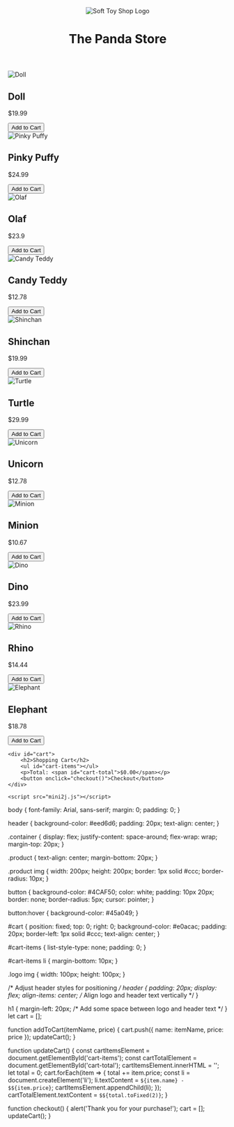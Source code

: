 <!DOCTYPE html>
<html lang="en">
<head>
    <meta charset="UTF-8">
    <meta name="viewport" content="width=device-width, initial-scale=1.0">
    <title>Soft Toy Shop</title>
    <link rel="stylesheet" href="mini2c.css">
</head>
<body>
    <header>
        <img src="toy_logo2.jpeg" alt="Soft Toy Shop Logo" class="logo">
        <h1>The Panda Store</h1>
    </header>
    <div class="container">
        <div class="product">
            <img src="soft_toy1.jpg" alt="Doll">
            <h2>Doll</h2>
            <p>$19.99</p>
            <button onclick="addToCart('Soft Toy 1', 19.99)">Add to Cart</button>
        </div>
        <div class="product">
            <img src="soft_toy2.jpg" alt="Pinky Puffy">
            <h2>Pinky Puffy</h2>
            <p>$24.99</p>
            <button onclick="addToCart('Soft Toy 2', 24.99)">Add to Cart</button>
        </div>
        <div class="product">
            <img src="soft_toy3.jpeg" alt="Olaf">
            <h2>Olaf</h2>
            <p>$23.9</p>
            <button onclick="addToCart('Soft Toy 3', 23.9)">Add to Cart</button>
        </div>
        <div class="product">
            <img src="soft_toy4.jpg" alt="Candy Teddy">
            <h2>Candy Teddy</h2>
            <p>$12.78</p>
            <button onclick="addToCart('Soft Toy 4', 12.78)">Add to Cart</button>
        </div>
        <div class="product">
            <img src="soft_toy5.jpg" alt="Shinchan">
            <h2>Shinchan</h2>
            <p>$19.99</p>
            <button onclick="addToCart('Soft Toy 5', 19.99)">Add to Cart</button>
        </div>
        <div class="product">
            <img src="soft_toy6.jpg" alt="Turtle">
            <h2>Turtle</h2>
            <p>$29.99</p>
            <button onclick="addToCart('Soft Toy 6', 29.99)">Add to Cart</button>
        </div>
        <div class="product">
            <img src="soft_toy7.jpg" alt="Unicorn">
            <h2>Unicorn</h2>
            <p>$12.78</p>
            <button onclick="addToCart('Soft Toy 7', 12.78)">Add to Cart</button>
        </div>
        <div class="product">
            <img src="soft_toy8.jpg" alt="Minion">
            <h2>Minion</h2>
            <p>$10.67</p>
            <button onclick="addToCart('Soft Toy 8', 10.67)">Add to Cart</button>
        </div>
        <div class="product">
            <img src="soft_toy9.jpg" alt="Dino">
            <h2>Dino</h2>
            <p>$23.99</p>
            <button onclick="addToCart('Soft Toy 9', 23.99)">Add to Cart</button>
        </div>
        <div class="product">
            <img src="soft_toy10.jpg" alt="Rhino">
            <h2>Rhino</h2>
            <p>$14.44</p>
            <button onclick="addToCart('Soft Toy 10', 14.44)">Add to Cart</button>
        </div>
        <div class="product">
            <img src="soft_toy11.jpg" alt="Elephant">
            <h2>Elephant</h2>
            <p>$18.78</p>
            <button onclick="addToCart('Soft Toy 11', 18.78)">Add to Cart</button>
        </div>
    </div>

    <div id="cart">
        <h2>Shopping Cart</h2>
        <ul id="cart-items"></ul>
        <p>Total: <span id="cart-total">$0.00</span></p>
        <button onclick="checkout()">Checkout</button>
    </div>

    <script src="mini2j.js"></script>
</body>
</html>
body {
    font-family: Arial, sans-serif;
    margin: 0;
    padding: 0;
}

header {
    background-color: #eed6d6;
    padding: 20px;
    text-align: center;
}

.container {
    display: flex;
    justify-content: space-around;
    flex-wrap: wrap;
    margin-top: 20px;
}

.product {
    text-align: center;
    margin-bottom: 20px;
}

.product img {
    width: 200px;
    height: 200px;
    border: 1px solid #ccc;
    border-radius: 10px;
}

button {
    background-color: #4CAF50;
    color: white;
    padding: 10px 20px;
    border: none;
    border-radius: 5px;
    cursor: pointer;
}

button:hover {
    background-color: #45a049;
}

#cart {
    position: fixed;
    top: 0;
    right: 0;
    background-color: #e0acac;
    padding: 20px;
    border-left: 1px solid #ccc;
    text-align: center;
}

#cart-items {
    list-style-type: none;
    padding: 0;
}

#cart-items li {
    margin-bottom: 10px;
}

.logo img {
    width: 100px;
    height: 100px;
}

/* Adjust header styles for positioning */
header {
    padding: 20px;
    display: flex;
    align-items: center; /* Align logo and header text vertically */
}

h1 {
    margin-left: 20px; /* Add some space between logo and header text */
}
let cart = [];

function addToCart(itemName, price) {
    cart.push({ name: itemName, price: price });
    updateCart();
}

function updateCart() {
    const cartItemsElement = document.getElementById('cart-items');
    const cartTotalElement = document.getElementById('cart-total');
    cartItemsElement.innerHTML = '';
    let total = 0;
    cart.forEach(item => {
        total += item.price;
        const li = document.createElement('li');
        li.textContent = `${item.name} - $${item.price}`;
        cartItemsElement.appendChild(li);
    });
    cartTotalElement.textContent = `$${total.toFixed(2)}`;
}

function checkout() {
    alert('Thank you for your purchase!');
    cart = [];
    updateCart();
}
